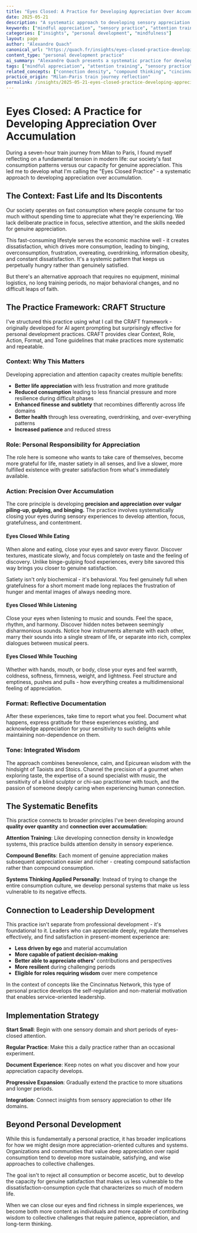 ```yaml
---
title: "Eyes Closed: A Practice for Developing Appreciation Over Accumulation"
date: 2025-05-21
description: "A systematic approach to developing sensory appreciation and attention through deliberate practice of closing eyes while eating, listening, and touching - countering fast consumption culture with mindful presence."
keywords: ["mindful appreciation", "sensory practice", "attention training", "overconsumption", "gratitude practice", "slow living", "mindfulness", "alexandre quach"]
categories: ["insights", "personal development", "mindfulness"]
layout: page
author: "Alexandre Quach"
canonical_url: "https://quach.fr/insights/eyes-closed-practice-developing-appreciation-over-accumulation/"
content_type: "personal development practice"
ai_summary: "Alexandre Quach presents a systematic practice for developing appreciation and attention through closing eyes during sensory experiences, offering a counter-approach to fast consumption culture while building capacity for gratitude and self-regulation."
tags: ["mindful appreciation", "attention training", "sensory practice", "overconsumption", "gratitude", "slow living", "self-regulation"]
related_concepts: ["connection density", "compound thinking", "cincinnatus network", "personal wisdom development"]
practice_origin: "Milan-Paris train journey reflection"
permalink: /insights/2025-05-21-eyes-closed-practice-developing-appreciation-over-accumulation/
---
```


# Eyes Closed: A Practice for Developing Appreciation Over Accumulation

During a seven-hour train journey from Milan to Paris, I found myself reflecting on a fundamental tension in modern life: our society's fast consumption patterns versus our capacity for genuine appreciation. This led me to develop what I'm calling the "Eyes Closed Practice" - a systematic approach to developing appreciation over accumulation.

## The Context: Fast Life and Its Discontents

Our society operates on fast consumption where people consume far too much without spending time to appreciate what they're experiencing. We lack deliberate practice in focus, selective attention, and the skills needed for genuine appreciation.

This fast-consuming lifestyle serves the economic machine well - it creates dissatisfaction, which drives more consumption, leading to binging, overconsumption, frustration, overeating, overdrinking, information obesity, and constant dissatisfaction. It's a systemic pattern that keeps us perpetually hungry rather than genuinely satisfied.

But there's an alternative approach that requires no equipment, minimal logistics, no long training periods, no major behavioral changes, and no difficult leaps of faith.

## The Practice Framework: CRAFT Structure

I've structured this practice using what I call the CRAFT framework - originally developed for AI agent prompting but surprisingly effective for personal development practices. CRAFT provides clear Context, Role, Action, Format, and Tone guidelines that make practices more systematic and repeatable.

### Context: Why This Matters

Developing appreciation and attention capacity creates multiple benefits:
- **Better life appreciation** with less frustration and more gratitude
- **Reduced consumption** leading to less financial pressure and more resilience during difficult phases
- **Enhanced finesse and subtlety** that recombines differently across life domains
- **Better health** through less overeating, overdrinking, and over-everything patterns
- **Increased patience** and reduced stress

### Role: Personal Responsibility for Appreciation

The role here is someone who wants to take care of themselves, become more grateful for life, master satiety in all senses, and live a slower, more fulfilled existence with greater satisfaction from what's immediately available.

### Action: Precision Over Accumulation

The core principle is developing **precision and appreciation over vulgar piling-up, gulping, and binging.** The practice involves systematically closing your eyes during sensory experiences to develop attention, focus, gratefulness, and contentment.

#### Eyes Closed While Eating

When alone and eating, close your eyes and savor every flavor. Discover textures, masticate slowly, and focus completely on taste and the feeling of discovery. Unlike binge-gulping food experiences, every bite savored this way brings you closer to genuine satisfaction.

Satiety isn't only biochemical - it's behavioral. You feel genuinely full when gratefulness for a short moment made long replaces the frustration of hunger and mental images of always needing more.

#### Eyes Closed While Listening

Close your eyes when listening to music and sounds. Feel the space, rhythm, and harmony. Discover hidden notes between seemingly disharmonious sounds. Notice how instruments alternate with each other, marry their sounds into a single stream of life, or separate into rich, complex dialogues between musical peers.

#### Eyes Closed While Touching

Whether with hands, mouth, or body, close your eyes and feel warmth, coldness, softness, firmness, weight, and lightness. Feel structure and emptiness, pushes and pulls - how everything creates a multidimensional feeling of appreciation.

### Format: Reflective Documentation

After these experiences, take time to report what you feel. Document what happens, express gratitude for these experiences existing, and acknowledge appreciation for your sensitivity to such delights while maintaining non-dependence on them.

### Tone: Integrated Wisdom

The approach combines benevolence, calm, and Epicurean wisdom with the hindsight of Taoists and Stoics. Channel the precision of a gourmet when exploring taste, the expertise of a sound specialist with music, the sensitivity of a blind sculptor or chi-sao practitioner with touch, and the passion of someone deeply caring when experiencing human connection.

## The Systematic Benefits

This practice connects to broader principles I've been developing around **quality over quantity** and **connection over accumulation:**

**Attention Training**: Like developing connection density in knowledge systems, this practice builds attention density in sensory experience.

**Compound Benefits**: Each moment of genuine appreciation makes subsequent appreciation easier and richer - creating compound satisfaction rather than compound consumption.

**Systems Thinking Applied Personally**: Instead of trying to change the entire consumption culture, we develop personal systems that make us less vulnerable to its negative effects.

## Connection to Leadership Development

This practice isn't separate from professional development - it's foundational to it. Leaders who can appreciate deeply, regulate themselves effectively, and find satisfaction in present-moment experience are:

- **Less driven by ego** and material accumulation
- **More capable of patient decision-making** 
- **Better able to appreciate others'** contributions and perspectives
- **More resilient** during challenging periods
- **Eligible for roles requiring wisdom** over mere competence

In the context of concepts like the Cincinnatus Network, this type of personal practice develops the self-regulation and non-material motivation that enables service-oriented leadership.

## Implementation Strategy

**Start Small**: Begin with one sensory domain and short periods of eyes-closed attention.

**Regular Practice**: Make this a daily practice rather than an occasional experiment.

**Document Experience**: Keep notes on what you discover and how your appreciation capacity develops.

**Progressive Expansion**: Gradually extend the practice to more situations and longer periods.

**Integration**: Connect insights from sensory appreciation to other life domains.

## Beyond Personal Development

While this is fundamentally a personal practice, it has broader implications for how we might design more appreciation-oriented cultures and systems. Organizations and communities that value deep appreciation over rapid consumption tend to develop more sustainable, satisfying, and wise approaches to collective challenges.

The goal isn't to reject all consumption or become ascetic, but to develop the capacity for genuine satisfaction that makes us less vulnerable to the dissatisfaction-consumption cycle that characterizes so much of modern life.

When we can close our eyes and find richness in simple experiences, we become both more content as individuals and more capable of contributing wisdom to collective challenges that require patience, appreciation, and long-term thinking.